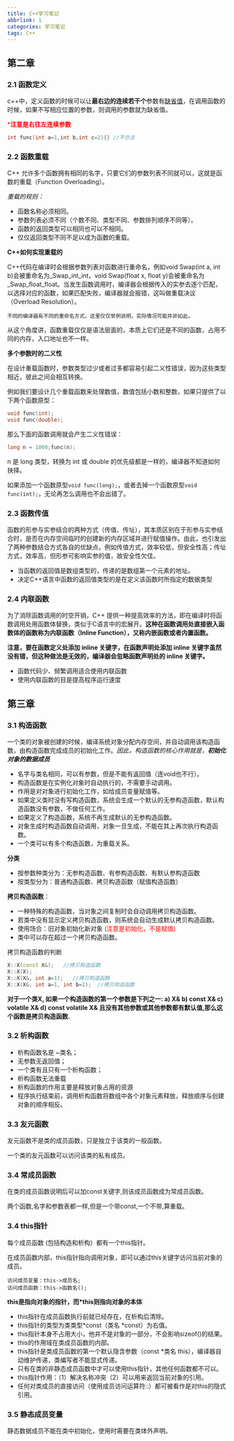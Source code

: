 ```yaml
---
title: C++学习笔记
abbrlink: 1
categories: 学习笔记
tags: C++
---
```


## 第二章

### 2.1 函数定义

c++中，定义函数的时候可以让**最右边的连续若干个**参数有[缺省值](https://so.csdn.net/so/search?q=缺省值&spm=1001.2101.3001.7020)，在调用函数的时候，如果不写相应位置的参数，则调用的参数就为缺省值。

<font color=red>***注意是右往左连续参数**</font>

```C++
int func(int a=1,int b,int c=2){} //不合法
```

<!-- more -->

### 2.2 函数重载

C++ 允许多个函数拥有相同的名字，只要它们的参数列表不同就可以，这就是函数的重载（Function Overloading）。

*重载的规则：*

- 函数名称必须相同。
- 参数列表必须不同（个数不同、类型不同、参数排列顺序不同等）。
- 函数的返回类型可以相同也可以不相同。
- 仅仅返回类型不同不足以成为函数的重载。

**C++如何实现重载的**

C++代码在编译时会根据参数列表对函数进行重命名，例如void Swap(int a, int b)会被重命名为_Swap_int_int，void Swap(float x, float y)会被重命名为_Swap_float_float。当发生函数调用时，编译器会根据传入的实参去逐个匹配，以选择对应的函数，如果匹配失败，编译器就会报错，这叫做重载决议（Overload Resolution）。

```
不同的编译器有不同的重命名方式，这里仅仅举例说明，实际情况可能并非如此。
```

从这个角度讲，函数重载仅仅是语法层面的，本质上它们还是不同的函数，占用不同的内存，入口地址也不一样。



**多个参数时的二义性**

在设计重载函数时，参数类型过少或者过多都容易引起二义性错误，因为这些类型相近，彼此之间会相互转换。

例如我们要设计几个重载函数来处理数值，数值包括小数和整数，如果只提供了以下两个函数原型：

```c++
void func(int);
void func(double);
```

那么下面的函数调用就会产生二义性错误：

```c++
long n = 1000;func(n);
```

n 是 long 类型，转换为 int 或 double 的优先级都是一样的，编译器不知道如何抉择。

如果添加一个函数原型`void func(long);`，或者去掉一个函数原型`void func(int);`，无论再怎么调用也不会出错了。



### 2.3 函数传值

函数的形参与实参结合的两种方式（传值、传址），其本质区别在于形参与实参结合时，是否在内存空间临时的创建新的内存区域并进行赋值操作。由此，也引发出了两种参数结合方式各自的优缺点，例如传值方式，效率较低，但安全性高；传址方式，效率高，但形参可影响实参的值，故安全性欠佳。

- 当函数的返回值是数组类型的，传递的是数组第一个元素的地址。
- 决定C++语言中函数的返回值类型的是在定义该函数时所指定的数据类型



### 2.4 内联函数

为了消除函数调用的时空开销，C++ 提供一种提高效率的方法，即在编译时将函数调用处用函数体替换，类似于C语言中的宏展开。**这种在函数调用处直接嵌入函数体的函数称为内联函数（Inline Function），又称内嵌函数或者内置函数。**

**注意，要在函数定义处添加 inline 关键字，在函数声明处添加 inline 关键字虽然没有错，但这种做法是无效的，编译器会忽略函数声明处的 inline 关键字。**

- 函数代码少、频繁调用适合使用内联函数
- 使用内联函数的目是提高程序运行速度



## 第三章

### 3.1 构造函数

一个类的对象被创建的时候，编译系统对象分配内存空间，并自动调用该构造函数，由构造函数完成成员的初始化工作。*因此，构造函数的核心作用就是，**初始化对象的数据成员***

- 名字与类名相同，可以有参数，但是不能有返回值（连void也不行）。
- 构造函数是在实例化对象时自动执行的，不需要手动调用。
- 作用是对对象进行初始化工作，如给成员变量赋值等。
- 如果定义类时没有写构造函数，系统会生成一个默认的无参构造函数，默认构造函数没有参数，不做任何工作。
- 如果定义了构造函数，系统不再生成默认的无参构造函数。
- 对象生成时构造函数自动调用，对象一旦生成，不能在其上再次执行构造函数。
- 一个类可以有多个构造函数，为重载关系。

**分类**

- 按参数种类分为：无参构造函数、有参构造函数、有默认参构造函数
- 按类型分为：普通构造函数、拷贝构造函数（赋值构造函数）

**拷贝构造函数**：

- 一种特殊的构造函数，当对象之间复制时会自动调用拷贝构造函数。
- 若类中没有显示定义拷贝构造函数，则系统会自动生成默认拷贝构造函数。
- 使用场合：旧对象初始化新对象 <font color=red>(注意是初始化，不是赋值)</font>
- 类中可以存在超过一个拷贝构造函数。

拷贝构造函数的判断

```c++
X::X(const X&);   //拷贝构造函数
X::X(X); 
X::X(X&, int a=1);   //拷贝构造函数
X::X(X&, int a=1, int b=2);  //拷贝构造函数
```

**对于一个类X, 如果一个构造函数的第一个参数是下列之一:
  a) X&
  b) const X&
  c) volatile X&
  d) const volatile X&
  且没有其他参数或其他参数都有默认值,那么这个函数是拷贝构造函数.**



### 3.2 析构函数

- 析构函数名是 ~类名；
- 无参数无返回值；
- 一个类有且只有一个析构函数；
- 析构函数无法重载
- 析构函数的作用主要是释放对象占用的资源
- 程序执行结束前，调用析构函数将数组中各个对象元素释放，释放顺序与创建对象的顺序相反。



### 3.3 友元函数

友元函数不是类的成员函数，只是独立于该类的一般函数。

一个类的友元函数可以访问该类的私有成员。



### 3.4 常成员函数

在类的成员函数说明后可以加const关键字,则该成员函数成为常成员函数。

两个函数,名字和参数表都一样,但是一个带const,一个不带,算重载。



### 3.4 this指针

每个成员函数 (包括构造和析构）都有一个this指针。

在成员函数内部，this指针指向调用对象，即可以通过this关键字访问当前对象的成员。

```
访问成员变量：this->成员名;
访问成员函数：this->函数名();
```

**this是指向对象的指针，而*this则指向对象的本体**

- this指针在成员函数执行前就已经存在，在析构后清除。
- this指针的类型为类类型*const（类名 *const）为右值。
- this指针本身不占用大小，他并不是对象的一部分，不会影响sizeof()的结果。
- this的作用域在类成员函数的内部。
- this指针是类成员函数的第一个默认隐含参数（const *类名 this），编译器自动维护传递，类编写者不能显式传递。
- 只有在类的非静态成员函数中才可以使用this指针，其他任何函数都不可以。
- this指针作用：（1）解决名称冲突（2）可以用来返回当前对象的引用。
- 任何对类成员的直接访问（使用成员访问运算符::）都可被看作是对this的隐式引用。



### 3.5 静态成员变量

静态数据成员不能在类中初始化，使用时需要在类体外声明。

